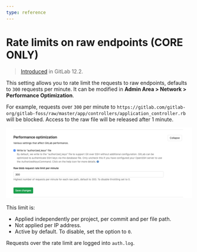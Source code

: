 ```yaml
---
type: reference
---
```


# Rate limits on raw endpoints **(CORE ONLY)**

> [Introduced](https://gitlab.com/gitlab-org/gitlab-foss/merge_requests/30829) in GitLab 12.2.

This setting allows you to rate limit the requests to raw endpoints, defaults to `300` requests per minute.
It can be modified in **Admin Area > Network > Performance Optimization**.

For example, requests over `300` per minute to `https://gitlab.com/gitlab-org/gitlab-foss/raw/master/app/controllers/application_controller.rb` will be blocked. Access to the raw file will be released after 1 minute.

![Rate limits on raw endpoints](img/rate_limits_on_raw_endpoints.png)

This limit is:

- Applied independently per project, per commit and per file path.
- Not applied per IP address.
- Active by default. To disable, set the option to `0`.

Requests over the rate limit are logged into `auth.log`.
